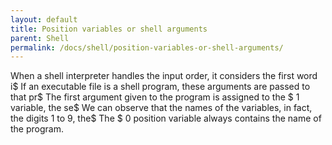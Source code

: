 ```yaml
---
layout: default
title: Position variables or shell arguments
parent: Shell
permalink: /docs/shell/position-variables-or-shell-arguments/
---
```


When a shell interpreter handles the input order, it considers the first word i$
If an executable file is a shell program, these arguments are passed to that pr$
The first argument given to the program is assigned to the $ 1 variable, the se$
We can observe that the names of the variables, in fact, the digits 1 to 9, the$
The $ 0 position variable always contains the name of the program.
